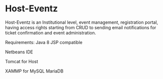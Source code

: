 # Host-Eventz
Host-Eventz is an Institutional level, event management, registration portal, having access rights starting from CRUD to sending email notifications for ticket confirmation and event administration.

Requirements:
Java 8 JSP compatible 

Netbeans IDE

Tomcat for Host

XAMMP for MySQL MariaDB
